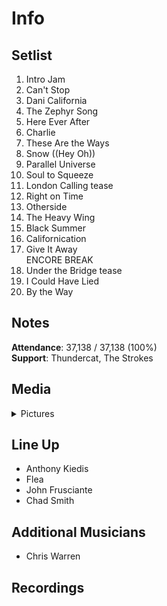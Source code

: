 # Info

## Setlist

1. Intro Jam
2. Can't Stop
3. Dani California
4. The Zephyr Song
5. Here Ever After
6. Charlie
7. These Are the Ways
8. Snow ((Hey Oh))
9. Parallel Universe
10. Soul to Squeeze
11. London Calling tease
12. Right on Time
13. Otherside
14. The Heavy Wing
15. Black Summer
16. Californication
17. Give It Away
<br>ENCORE BREAK
18. Under the Bridge tease
19. I Could Have Lied
20. By the Way

## Notes

**Attendance**: 37,138 / 37,138 (100%)
<br>
**Support**: Thundercat, The Strokes

## Media 

<details>
  <summary>Pictures</summary>
  <!--<img alt="Setlist" title="Setlist" src="_.jpg" height="200" />-->
</details>

## Line Up

* Anthony Kiedis
* Flea
* John Frusciante
* Chad Smith

## Additional Musicians

* Chris Warren

## Recordings
